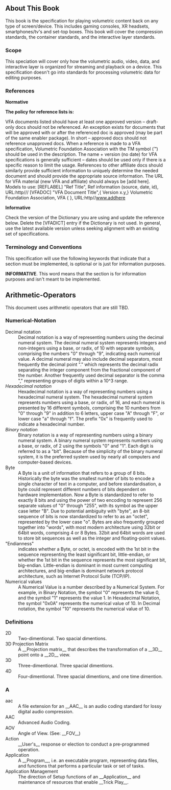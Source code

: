 ## About This Book

This book is the specification for playing volumetric content back on any type of screen/device. This includes gaming consoles, XR headsets, smartphones/tv's and set-top boxes. This book will cover the compression standards, the container standards, and the interactive layer standards.

### Scope

This speciation will cover only how the volumetric audio, video, data, and interactive layer is organized for streaming and playback on a device. This specification doesn't go into standards for processing volumetric data for editing purposes.

### References

**Normative**

**The policy for reference lists is:**

VFA documents listed should have at least one approved version – draft-only docs should not be referenced. An exception exists for documents that will be approved with or after the referenced doc is approved (may be part of the same enabler package). In short – approved docs should not reference unapproved docs.
When a reference is made to a VFA specification, Volumetric Foundation Association with the TM symbol (™) should be used in the description.
The name + version (no date) for VFA specifications is generally sufficient – dates should be used only if there is a specific reason to limit the usage.
References to other affiliate docs should similarly provide sufficient information to uniquely determine the needed document and should provide the appropriate source information.
The URL for VFA material (new VFA and affiliate) should always be [add here].
Models to use: [REFLABEL] "Ref Title", Ref information (source, date, id), URL:http/// [VFADOC] "VFA Document Title",{ Version x.y,} Volumetric Foundation Association, VFA { }, URL:http//www.addhere

**Informative**

Check the version of the Dictionary you are using and update the reference below. Delete the [VFADICT] entry if the Dictionary is not used. In general, use the latest available version unless seeking alignment with an existing set of specifications.

### Terminology and Conventions

This specification will use the following keywords that indicate that a section must be implemented, is optional or is just for information purposes.

**INFORMATIVE**. This word means that the section is for information purposes and isn't meant to be implemented.


## Arithmetic-Operators

This document uses arithmetic operators that are still TBD.

### Numerical-Notation

<dl>
    <dt>Decimal notation</dt>
    <dd>Decimal notation is a way of representing numbers using the decimal numeral system. The decimal numeral system represents integers and non-integers using a base, or radix, of 10 with separate symbols, comprising the numbers "0" through "9", indicating each numerical value. A decimal numeral may also include decimal separators, most frequently the decimal point "." which represents the decimal radix separating the integer component from the fractional component of the number. Another frequently used decimal separator is the comma "," representing groups of digits within a 10^3 range.</dd>
    <dt><dfn id="hexadecimal_notation">Hexadecimal notation</dfn></dt>
    <dd>Hexadecimal notation is a way of representing numbers using a hexadecimal numeral system. The hexadecimal numeral system represents numbers using a base, or radix, of 16, and each numeral is presented by 16 different symbols, comprising the 10 numbers from "0" through "9" in addition to 6 letters, upper case "A" through "F", or lower case "a" through "f". The prefix "0x" is frequently used to indicate a hexadecimal number.</dd>
    <dt><dfn id="binary_notation" title="binary_notation">Binary notation</dfn></dt>
    <dd>Binary notation is a way of representing numbers using a binary numeral system. A binary numeral system represents numbers using a base, or radix, of 2 using the symbols "0" and "1". Each digit is referred to as a "bit". Because of the simplicity of the binary numeral system, it is the preferred system used by nearly all computers and computer-based devices.</dd>
    <dt>Byte</dt>
    <dd>A Byte is a unit of information that refers to a group of 8 bits. Historically the byte was the smallest number of bits to encode a single character of text in a computer, and before standardisation, a byte could represent different numbers of bits dependent on hardware implementation. Now a Byte is standardized to refer to exactly 8 bits and using the power of two encoding to represent 256 separate values of "0" through "255", with its symbol as the upper case letter "B". Due to potential ambiguity with "byte", an 8-bit sequence of bits is now standardized to refer to as an "octet", represented by the lower case "o". Bytes are also frequently grouped together into "words", with most modern architecture using 32bit or 64bit words, comprising 4 or 8 Bytes. 32bit and 64bit words are used to store bit sequences as well as the integer and floating-point values.</dd>
    <dt>"Endianness"</dt> 
    <dd>indicates whether a Byte, or octet, is encoded with the 1st bit in the sequence representing the least significant bit, little-endian, or whether the 1st bit in the sequence represents the most significant bit, big-endian. Little-endian is dominant in most current computing architectures, and big-endian is dominant network protocol architecture, such as Internet Protocol Suite (TCP/IP).</dd>
    <dt>Numerical values</dt>
    <dd>A Numerical Value is a number described by a Numerical System. For example, in Binary Notation, the symbol "0" represents the value 0, and the symbol "1" represents the value 1. In Hexadecimal Notation, the symbol "0x0A" represents the numerical value of 10. In Decimal notation, the symbol "10" represents the numerical value of 10.</dd>
</dl> 

### Definitions
<dl> 
    <dt>2D</dt> 
    <dd>Two-dimentional. Two spacial dimentions.</dd>
    <dt>3D Projection Matrix</dt> 
    <dd>A __Projection matrix__ that describes the transformation of a __3D__ point onto a __2D__ view.</dd>
    <dt>3D</dt>
    <dd>Three-dimentional. Three spacial dimentions.</dd>
    <dt>4D</dt>
    <dd>Four-dimentional. Three spacial dimentions, and one time dimention.</dd>
</dl>

### A

<dl>
    <dt>aac</dt>
    <dd> A file extension for an __AAC__ is an audio coding standard for lossy digital audio compression.</dd>
    <dt>AAC</dt> 
    <dd>Advanced Audio Coding.</dd>
    <dt>AOV</dt> 
    <dd>Angle of View. (See: __FOV__)</dd>
    <dt>Action</dt> 
    <dd>__User's__ response or election to conduct a pre-programmed operation.</dd>
    <dt>Application</dt> 
    <dd>A __Program__, i.e. an executable program, representing data files, and functions that performs a particular task or set of tasks.</dd>
    <dt>Application Management</dt>
    <dd>The direction of Setup functions of an __Application__ and maintenance of resources that enable __Trick Play__.</dd>
</dl>

</br>
</br>
</br>
</br>
</br>
</br>
</br>
</br>
</br>
</br>
</br>
</br>
</br>
</br>
</br>
</br>
</br>
</br>
</br>
</br>
</br>
</br>
</br>
</br>
</br>
</br>
</br>
</br>
</br>
</br>
</br>
</br>
</br>
</br>
</br>
</br>
</br>
</br>
</br>
</br>
</br>
</br>
</br>
</br>
</br>
</br>
</br>
</br>
</br>
</br>
</br>
</br>
</br>
</br>
</br>
</br>
</br>
</br>
</br>
</br>
</br>
</br>
</br>
</br>
</br>
</br>
</br>
</br>
</br>
</br>
</br>
</br>
</br>
</br>
</br>
</br>
</br>
</br>
</br>
</br>
</br>
</br>
</br>
</br>
</br>
</br>
</br>
</br>
</br>
</br>
</br>
</br>
</br>
</br>
</br>
</br>
</br>
</br>
</br>
</br>
</br>
</br>
</br>
</br>
</br>
</br>
</br>
</br>
</br>
</br>
</br>
</br>
</br>
</br>
</br>
</br>
</br>
</br>
</br>
</br>
</br>
</br>
</br>
</br>
</br>
</br>
</br>
</br>

#### Options

**Anchor**
* bla, bla, bla, <a>Decimal notation</a>

**Achor + dfn(id)**
* * bla, bla, bla, <a id="hexadecimal_notation">Hexadecimal notation</a>

**Achor + dfin(id, title)**
* * bla, bla, bla, <a id="binary_notation" title="binary_notation">Binary notation</a>
